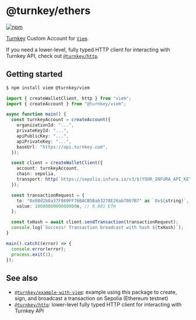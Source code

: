 # @turnkey/ethers

[![npm](https://img.shields.io/npm/v/@turnkey/viem?color=%234C48FF)](https://www.npmjs.com/package/@turnkey/viem)

[Turnkey](https://turnkey.com) Custom Account for [`Viem`](https://viem.sh/docs/accounts/custom.html#custom-account).

If you need a lower-level, fully typed HTTP client for interacting with Turnkey API, check out [`@turnkey/http`](/packages/http/).

## Getting started

```bash
$ npm install viem @turnkey/viem
```

```typescript
import { createWalletClient, http } from "viem";
import { createAccount } from "@turnkey/viem";

async function main() {
  const turnkeyAccount = createAccount({
    organizationId: "...",
    privateKeyId: "...",
    apiPublicKey: "...",
    apiPrivateKey: "...",
    baseUrl: "https://api.turnkey.com",
  });

  const client = createWalletClient({
    account: turnkeyAccount,
    chain: sepolia,
    transport: http(`https://sepolia.infura.io/v3/$(YOUR_INFURA_API_KEY)`),
  });

  const transactionRequest = {
    to: "0x08d2b0a37F869FF76BACB5Bab3278E26ab7067B7" as `0x${string}`,
    value: 1000000000000000n, // 0.001 ETH
  };

  const txHash = await client.sendTransaction(transactionRequest);
  console.log(`Success! Transaction broadcast with hash ${txHash}`);
}

main().catch((error) => {
  console.error(error);
  process.exit(1);
});
```

## See also

- [`@turnkey/example-with-viem`](/examples/with-viem/): example using this package to create, sign, and broadcast a transaction on Sepolia (Ethereum testnet)
- [`@turnkey/http`](/packages/http/): lower-level fully typed HTTP client for interacting with Turnkey API
